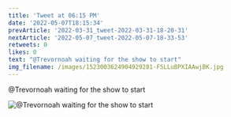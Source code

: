 ```yaml
---
title: 'Tweet at 06:15 PM'
date: '2022-05-07T18:15:34'
prevArticle: '2022-03-31_tweet-2022-03-31-18-20-31'
nextArticle: '2022-05-07_tweet-2022-05-07-18-33-53'
retweets: 0
likes: 0
text: "@Trevornoah waiting for the show to start"
img_filename: /images/1523003624904929281-FSLLuBPXIAAwjBK.jpg
---
```

@Trevornoah waiting for the show to start

![@Trevornoah waiting for the show to start](/images/1523003624904929281-FSLLuBPXIAAwjBK.jpg "@Trevornoah waiting for the show to start")